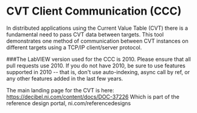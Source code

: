 # CVT Client Communication (CCC)
In distributed applications using the Current Value Table (CVT) there is a fundamental need to pass CVT data between targets. This tool demonstrates one method of communication between CVT instances on different targets using a TCP/IP client/server protocol.

###The LabVIEW version used for the CCC is 2010. Please ensure that all pull requests use 2010. If you do not have 2010, be sure to use features supported in 2010 -- that is, don't use auto-indexing, async call by ref, or any other features added in the last few years.

The main landing page for the CVT is here:
https://decibel.ni.com/content/docs/DOC-37226
Which is part of the reference design portal, ni.com/referencedesigns